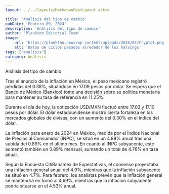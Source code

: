 ```yaml
---
layout: ../../layouts/MarkdownPostLayout.astro

title: 'Análisis del tipo de cambio'
pubDate: 'Febrero 09, 2024'
description: 'Análisis del tipo de cambio'
author: 'Plankton Editorial Team'
image:
    url: 'https://plankton.news/wp-content/uploads/2024/02/Crypto1.png'
    alt: 'Datos de ciclos pasados alrededor de los halvings'
tags: ["analisis"]
category: Análisis
---
```


Análisis del tipo de cambio

Tras el anuncio de la inflación en México, el peso mexicano registró pérdidas del 0.38%, situándose en 17.09 pesos por dólar. Se espera que el Banco de México (Banxico) tome una decisión sobre su política monetaria para mantener su tasa de referencia en 11.25%.

Durante el día de hoy, la cotización USD/MXN fluctuó entre 17.03 y 17.10 pesos por dólar. El dólar estadounidense mostró cierta fortaleza en los mercados globales de divisas, con un aumento del 0.30% en el índice del dólar.

La inflación para enero de 2024 en México, medida por el Índice Nacional de Precios al Consumidor (INPC), se situó en un 4.88% anual tras una subida del 0.89% en el último mes. En cuanto al INPC subyacente, este aumentó también un 0.89% mensual, sumando un total de 4.76% en tasa anual.

Según la Encuesta CitiBanamex de Expectativas, el consenso proyectaba una inflación general anual del 4.9%, mientras que la inflación subyacente se situó en 4.7%. Para febrero, los analistas prevén que la inflación general se mantendrá en torno al 4.69%, mientras que la inflación subyacente podría situarse en el 4.53% anual.